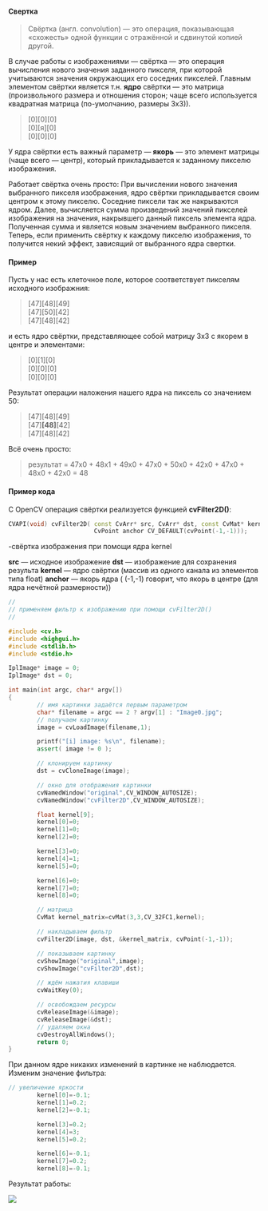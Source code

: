 #### Свертка ####
> Свёртка (англ. convolution) — это операция, показывающая «схожесть» одной функции с отражённой и сдвинутой копией другой.

В случае работы с изображениями — свёртка — это операция вычисления нового значения заданного пикселя, при которой учитываются значения окружающих его соседних пикселей. 
Главным элементом свёртки является т.н. **ядро** свёртки — это матрица (произвольного размера и отношения сторон; чаще всего используется квадратная матрица (по-умолчанию, размеры 3х3)). 
>[0][0][0]  
>[0][я][0]  
>[0][0][0]

У ядра свёртки есть важный параметр — **якорь** — это элемент матрицы (чаще всего — центр), который прикладывается к заданному пикселю изображения.

Работает свёртка очень просто:
При вычислении нового значения выбранного пикселя изображения, ядро свёртки прикладывается своим центром к этому пикселю. Соседние пиксели так же накрываются ядром. 
Далее, вычисляется сумма произведений значений пикселей изображения на значения, накрывшего данный пиксель элемента ядра. 
Полученная сумма и является новым значением выбранного пикселя. 
Теперь, если применить свёртку к каждому пикселю изображения, то получится некий эффект, зависящий от выбранного ядра свертки.
#### Пример ####
Пусть у нас есть клеточное поле, которое соответствует пикселям исходного изображния:
>[47][48][49]  
>[47][50][42]  
>[47][48][42]  

и есть ядро свёртки, представляющее собой матрицу 3х3 с якорем в центре и элементами:
>[0][1][0]  
>[0][0][0]  
>[0][0][0]  

Результат операции наложения нашего ядра на пиксель со значением 50:
>[47][48][49]  
>[47]**[48]**[42]  
>[47][48][42]

Всё очень просто:
> результат = 47x0 + 48x1 + 49x0 + 47x0 + 50x0 + 42x0 + 47x0 + 48x0 + 42x0 = 48

#### Пример кода ####
С OpenCV операция свёртки реализуется функцией **cvFilter2D()**:
```c++
CVAPI(void) cvFilter2D( const CvArr* src, CvArr* dst, const CvMat* kernel,
                        CvPoint anchor CV_DEFAULT(cvPoint(-1,-1)));
```
-свёртка изображения при помощи ядра kernel

**src** — исходное изображение
**dst** — изображение для сохранения результа
**kernel** — ядро свёртки (массив из одного канала из элементов типа float)
**anchor** — якорь ядра ( (-1,-1) говорит, что якорь в центре (для ядра нечётной размерности))
```c++
//
// применяем фильтр к изображению при помощи cvFilter2D()
//

#include <cv.h>
#include <highgui.h>
#include <stdlib.h>
#include <stdio.h>

IplImage* image = 0;
IplImage* dst = 0;

int main(int argc, char* argv[])
{
        // имя картинки задаётся первым параметром
        char* filename = argc == 2 ? argv[1] : "Image0.jpg";
        // получаем картинку
        image = cvLoadImage(filename,1);

        printf("[i] image: %s\n", filename);
        assert( image != 0 );

        // клонируем картинку 
        dst = cvCloneImage(image);

        // окно для отображения картинки
        cvNamedWindow("original",CV_WINDOW_AUTOSIZE);
        cvNamedWindow("cvFilter2D",CV_WINDOW_AUTOSIZE);

        float kernel[9];
        kernel[0]=0;
        kernel[1]=0;
        kernel[2]=0;

        kernel[3]=0;
        kernel[4]=1;
        kernel[5]=0;

        kernel[6]=0;
        kernel[7]=0;
        kernel[8]=0;

        // матрица
        CvMat kernel_matrix=cvMat(3,3,CV_32FC1,kernel);

        // накладываем фильтр
        cvFilter2D(image, dst, &kernel_matrix, cvPoint(-1,-1));

        // показываем картинку
        cvShowImage("original",image);
        cvShowImage("cvFilter2D",dst);

        // ждём нажатия клавиши
        cvWaitKey(0);

        // освобождаем ресурсы
        cvReleaseImage(&image);
        cvReleaseImage(&dst);
        // удаляем окна
        cvDestroyAllWindows();
        return 0;
}
```
При данном ядре никаких изменений в картинке не наблюдается. 
Изменим значение фильтра:
```c++
// увеличение яркости
        kernel[0]=-0.1;
        kernel[1]=0.2;
        kernel[2]=-0.1;

        kernel[3]=0.2;
        kernel[4]=3;
        kernel[5]=0.2;

        kernel[6]=-0.1;
        kernel[7]=0.2;
        kernel[8]=-0.1;
```
Результат работы:

![](http://robocraft.ru/files/opencv/cvFilter2D_03.png)